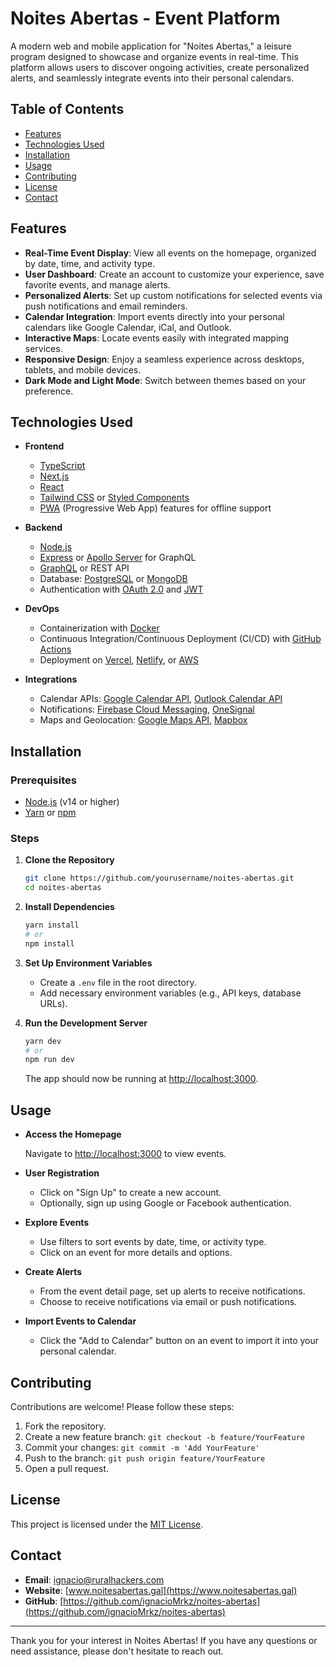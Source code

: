 # Noites Abertas - Event Platform

A modern web and mobile application for "Noites Abertas," a leisure program designed to showcase and organize events in real-time. This platform allows users to discover ongoing activities, create personalized alerts, and seamlessly integrate events into their personal calendars.

## Table of Contents

- [Features](#features)
- [Technologies Used](#technologies-used)
- [Installation](#installation)
- [Usage](#usage)
- [Contributing](#contributing)
- [License](#license)
- [Contact](#contact)

## Features

- **Real-Time Event Display**: View all events on the homepage, organized by date, time, and activity type.
- **User Dashboard**: Create an account to customize your experience, save favorite events, and manage alerts.
- **Personalized Alerts**: Set up custom notifications for selected events via push notifications and email reminders.
- **Calendar Integration**: Import events directly into your personal calendars like Google Calendar, iCal, and Outlook.
- **Interactive Maps**: Locate events easily with integrated mapping services.
- **Responsive Design**: Enjoy a seamless experience across desktops, tablets, and mobile devices.
- **Dark Mode and Light Mode**: Switch between themes based on your preference.

## Technologies Used

- **Frontend**

  - [TypeScript](https://www.typescriptlang.org/)
  - [Next.js](https://nextjs.org/)
  - [React](https://reactjs.org/)
  - [Tailwind CSS](https://tailwindcss.com/) or [Styled Components](https://styled-components.com/)
  - [PWA](https://web.dev/progressive-web-apps/) (Progressive Web App) features for offline support

- **Backend**

  - [Node.js](https://nodejs.org/)
  - [Express](https://expressjs.com/) or [Apollo Server](https://www.apollographql.com/docs/apollo-server/) for GraphQL
  - [GraphQL](https://graphql.org/) or REST API
  - Database: [PostgreSQL](https://www.postgresql.org/) or [MongoDB](https://www.mongodb.com/)
  - Authentication with [OAuth 2.0](https://oauth.net/2/) and [JWT](https://jwt.io/)

- **DevOps**

  - Containerization with [Docker](https://www.docker.com/)
  - Continuous Integration/Continuous Deployment (CI/CD) with [GitHub Actions](https://github.com/features/actions)
  - Deployment on [Vercel](https://vercel.com/), [Netlify](https://www.netlify.com/), or [AWS](https://aws.amazon.com/)

- **Integrations**

  - Calendar APIs: [Google Calendar API](https://developers.google.com/calendar), [Outlook Calendar API](https://docs.microsoft.com/en-us/graph/api/resources/event)
  - Notifications: [Firebase Cloud Messaging](https://firebase.google.com/docs/cloud-messaging), [OneSignal](https://onesignal.com/)
  - Maps and Geolocation: [Google Maps API](https://developers.google.com/maps), [Mapbox](https://www.mapbox.com/)

## Installation

### Prerequisites

- [Node.js](https://nodejs.org/) (v14 or higher)
- [Yarn](https://yarnpkg.com/) or [npm](https://www.npmjs.com/)

### Steps

1. **Clone the Repository**

   ```bash
   git clone https://github.com/yourusername/noites-abertas.git
   cd noites-abertas
   ```

2. **Install Dependencies**

   ```bash
   yarn install
   # or
   npm install
   ```

3. **Set Up Environment Variables**

   - Create a `.env` file in the root directory.
   - Add necessary environment variables (e.g., API keys, database URLs).

4. **Run the Development Server**

   ```bash
   yarn dev
   # or
   npm run dev
   ```

   The app should now be running at [http://localhost:3000](http://localhost:3000).

## Usage

- **Access the Homepage**

  Navigate to [http://localhost:3000](http://localhost:3000) to view events.

- **User Registration**

  - Click on "Sign Up" to create a new account.
  - Optionally, sign up using Google or Facebook authentication.

- **Explore Events**

  - Use filters to sort events by date, time, or activity type.
  - Click on an event for more details and options.

- **Create Alerts**

  - From the event detail page, set up alerts to receive notifications.
  - Choose to receive notifications via email or push notifications.

- **Import Events to Calendar**

  - Click the "Add to Calendar" button on an event to import it into your personal calendar.

## Contributing

Contributions are welcome! Please follow these steps:

1. Fork the repository.
2. Create a new feature branch: `git checkout -b feature/YourFeature`
3. Commit your changes: `git commit -m 'Add YourFeature'`
4. Push to the branch: `git push origin feature/YourFeature`
5. Open a pull request.

## License

This project is licensed under the [MIT License](LICENSE).

## Contact

- **Email**: ignacio@ruralhackers.com
- **Website**: [www.noitesabertas.gal](https://www.noitesabertas.gal)
- **GitHub**: [https://github.com/ignacioMrkz/noites-abertas](https://github.com/ignacioMrkz/noites-abertas)

---

Thank you for your interest in Noites Abertas! If you have any questions or need assistance, please don't hesitate to reach out.
